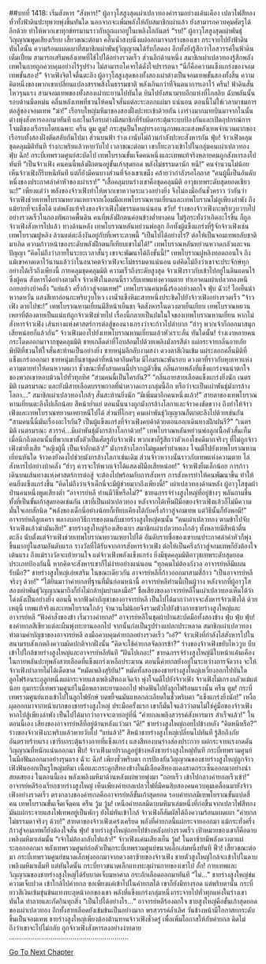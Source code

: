 ##บทที่ 1418: เริ่มสังหาร
“สังหาร!”
ผู้อาวุโสสูงสุดเผ่าเปลวทองคำรามอย่างแค้นเคือง
เปลวไฟสีทองทั่วทั้งฟ้าดินปะทุพวยพุ่งขึ้นทันใด นอกจากจะเพิ่มพลังให้กับสมาชิกเผ่าแล้ว ยังสามารถควบคุมศัตรูได้อีกด้วย ทำให้พวกเขาทุกข์ทรมานราวกับถูกเผาอยู่ในเพลิงโลกันตร์
“รบ!”
ผู้อาวุโสสูงสุดเผ่าพันธุ์วิญญาณพูดเสียงเรียบ
เสี้ยวขณะต่อมา คลื่นน้ำสงบนิ่งแผ่ออกมาจากร่างของเขา กระจายไปยังฟ้าดิน
ทันใดนั้น ความร้อนแผดเผาที่สมาชิกเผ่าพันธุ์วิญญาณได้รับก็ลดลง อีกทั้งยังรู้สึกว่าไอสวรรค์ในฟ้าดินเต็มเปี่ยม สามารถเสริมพลังเทพที่ใช้ไปได้อย่างรวดเร็ว
ส่วนอีกด้านหนึ่ง สมาชิกเผ่าเปลวทองรู้สึกพลังเทพในกายถูกควบคุมอย่างไร้รูปร่าง ไม่สามารถโคจรได้ดั่งใจปรารถนา
“นี่ก็คือความแข็งแกร่งของจอมเทพขั้นสอง!”
จ้าวเฟิงจิตใจตื่นตะลึง
ผู้อาวุโสสูงสุดของทั้งสองเผ่าต่างเป็นจอมเทพขั้นสองทั้งสิ้น
ความคิดหนึ่งของพวกเขาเปลี่ยนแปลงสรรพสิ่งในธรรมชาติ พลังเกินกว่าที่จินตนาการเอาไว้
ครืน!
ฟ้าดินสั่นไหวรุนแรง สามจอมเทพของทั้งสองเผ่าทะยานไปทันใด บินไปยังสนามรบอีกแห่งที่ไกลลิบ
ฉับพลันนั้น รอบด้านมืดหม่น คลื่นพลังเทพที่ชวนให้คนใจสั่นแต่ละระลอกแผ่มา
แน่นอน ตอนนี้ไม่ใช่เวลามาชมการต่อสู้ของจอมเทพ
“ฆ่า!”
เรือรบใหญ่มหึมาของสองฝั่งปะทะเข้าด้วยกัน
เงาร่างมากมายบินมาจากในนั้น ต่างพุ่งสังหารออกมาทันที
และในเรือรบต่างมีสมาชิกที่รับผิดกระตุ้นระบบป้องกันและเปิดอุปกรณ์การโจมตีของเรือรบโดยเฉพาะ
ครืน ตูม ตูม!
กระสุนปืนใหญ่ทรงอานุภาพและแสงพลังเทพจำนวนมากของเรือรบทั้งสองฝั่งตัดสลับกันไปมา
ส่วนบนฟ้า ร่างเงานับไม่ถ้วนกำลังปะทะสังหารกัน
ฟุ่บ!
จ้าวเฟิงคลุมชุดคลุมมิติทันที ร่างกะพริบแล้วหายวับไป
เวลาขณะต่อมา เขาก็ทะลวงเข้าไปในกลุ่มคนเผ่าเปลวทอง
ฟุ่บ ฉึก!
กระบี่เทพรวมศูนย์สะบัดไป เทพโบราณขั้นเจ็ดคนหนึ่งและเทพแท้จริงหลายคนถูกสังหารลงไปทันที
“เป็นจ้าวเฟิง คนคนนี้พลังฝึกตนอยู่ขั้นเก้าสุดยอด พลังไม่ธรรมดานัก หนี!”
คนจำนวนไม่น้อยเห็นจ้าวเฟิงก็รีบหนีทันที
แต่ก็ยังมีคนบางส่วนที่จ้องเขาเขม็ง คล้ายว่ากำลังรอโอกาส
“คนผู้นี้เป็นอันดับหนึ่งของประกาศล่าค่าหัวของเผ่าเรา!”
“เสื้อคลุมบนร่างเขาคือชุดคลุมมิติ อาวุธเทพระดับสุดยอดเชียวนะ!”
เพียงแต่ว่า พลังของจ้าวเฟิงทำให้พวกเขาหวาดระแวงอย่างยิ่ง จึงไม่ลงมือกันชั่วคราว
ว่ากันว่า จ้าวเฟิงช่วยเทพโบราณหยวนเหยาจากเงื้อมมือเทพโบราณหานเยี่ยนและเทพโบราณโม๋อูเพียงลำพัง
ถึงแม้ยากที่จะเชื่อได้ แต่พลังแท้จริงของจ้าวเฟิงไม่ธรรมดาแน่นอน
ขวับ!
ร่างของจ้าวเฟิงกะพริบวูบวาบไปอย่างรวดเร็วในกองทัพภาคพื้นดิน
คนที่พลังฝึกตนค่อนข้างต่ำบางคน ไม่รู้กระทั่งว่าเกิดอะไรขึ้น ก็ถูกจ้าวเฟิงสังหารไปแล้ว
ทางด้านหลัง เทพโบราณหลันหย่วนพ่อลูก อีกทั้งผู้แข็งแกร่งที่รู้จักจ้าวเฟิงเช่นเทพโบราณฝูหลิง ล้วนแต่ตะลึงงันอยู่กับที่เพราะภาพนี้
“เป็นไปได้อย่างไร? ต่อให้เป็นจอมเทพกลับชาติมาเกิด ความก้าวหน้าของระดับพลังฝึกตนก็เทียบเขาไม่ได้!”
เทพโบราณหลันหย่วนหวาดกลัวและจนปัญญา
“คิดไม่ถึงว่าภายในระยะเวลาสั้นๆ เขาจะพัฒนาได้ถึงขั้นนี้!”
เทพโบราณฝูหลิงทอดถอนใจ ถึงแม้เขาคาดเดาไว้นานแล้วว่าในอนาคตจ้าวเฟิงจะไม่ธรรมดาแน่นอน แต่คิดไม่ถึงว่าเขาจะประจักษ์ทุกอย่างได้เร็วถึงเพียงนี้
กายคลุมชุดคลุมมิติ ความเร็วถึงระดับสูงสุด จ้าวเฟิงราวกับเข้าไปอยู่ในดินแดนไร้ซึ่งผู้คน สังหารได้อย่างตามใจ
จ้าวเฟิงในตอนนี้ราวกับเทพแห่งความตาย ทำเอาคนเผ่าเปลวทองหนีถอยอย่างบ้าคลั่ง
“แย่แล้ว ครึ่งก้าวสู่จอมเทพ!”
เทพโบราณคนหนึ่งร้องอย่างตกใจ
ฟุ่บ ฉัวะ!
ไอเย็นน่าหวาดหวั่น แสงสีเทาอ่อนกะพริบวูบไหว เงาน้ำแข็งหิมะสายหนึ่งประชิดไปยังจ้าวเฟิงอย่างรวดเร็ว
“จ้าวเฟิง ตายไปซะ!”
เทพโบราณหานเยี่ยนมีสีหน้าเย็นชา จิตสังหารในดวงตาเย็นเยียบ
เทพโบราณหยวนเหยาที่ต้องตายเป็นแน่แท้ถูกจ้าวเฟิงช่วยไป เรื่องนี้กลายเป็นปมในใจของเทพโบราณหานเยี่ยน หากไม่สังหารจ้าวเฟิง เส้นทางแห่งศาสตร์การต่อสู้ของนางเกรงว่าจะก้าวไปลำบาก
“ฮ่าๆ พวกเจ้าก็ออกมาสนุกเสียหน่อยก็แล้วกัน”
จ้าวเฟิงมองไปยังเทพโบราณหานเยี่ยนแล้วหัวเราะลั่น
ทันใดนั้น!
ร่างเงาหลายคนกระโดดออกมาจากชุดคลุมมิติ
ชายเกล็ดดำที่โอบล้อมไปด้วยเพลิงมังกรสีดำ แผ่กระจายกลิ่นอายภัยพิบัติที่ชวนให้ใจสั่นสะท้านเป็นอย่างยิ่ง
ชายหนุ่มลึกลับงามสง่า ดวงตาสีเงินเข้ม แผ่ระลอกคลื่นมิติที่แข็งแกร่งออกมา
ชายหนุ่มเย็นชาชุดดำที่หน้าตาอึมครึม มีไอมรณะพันรอบ ดวงตาที่ราวกับหุบเหวแห่งความตายทำให้คนหวาดผวา
ชั่วขณะที่ทั้งสามคนนี้ปรากฏตัวขึ้น กลิ่นอายพลังที่แข็งแกร่งจนน่าตกใจของพวกเขาหอบม้วนไปทั่วทุกทิศ
“สามคนนี้เป็นใครกัน?”
“กลิ่นอายสายเลือดแข็งแกร่งยิ่งนัก เนตรมิติ เนตรมรณะ และยังมีสายเลือดบรรพกาลที่น่าหวาดเกรงกลุ่มนี้อีก หรือว่าจะเป็นเผ่าพันธุ์มังกรล้างโลกา...”
สมาชิกเผ่าเปลวทองใกล้ๆ สั่นสะท้านยิ่งนัก
“มีเพิ่มมาอีกคนหนึ่งแล้ว!”
สายตาของเทพโบราณหานเยี่ยนตะลึงไปเล็กน้อย สีหน้าย่ำแย่
ตอนนั้นนางถูกมังกรล้างโลกาและจ้าวคงขัดขวาง ถึงทำให้จ้าวเฟิงและเทพโบราณหยวนเหยาหนีไปได้
ส่วนที่ไกลๆ คนเผ่าพันธุ์วิญญาณก็ตกตะลึงไปด้วยเช่นกัน
“สามคนนี้นี่มันเรื่องอะไรกัน? เป็นผู้แข็งแกร่งที่จ้าวเฟิงคบค้าด้วยตอนออกเดินทางฝึกฝนรึ?”
“เนตรมิติ เนตรมรณะ สวรรค์...มีเผ่าพันธุ์มังกรล้างโลกาด้วย!”
เทพโบราณหลันหย่วนพ่อลูกเนื้อตัวสั่นเทิ้ม
เมื่อนึกถึงตอนนั้นที่พวกเขาตั้งตัวเป็นศัตรูกับจ้าวเฟิง พวกเขาก็รู้สึกว่าตัวเองโชคดีมากจริงๆ ที่ไม่ถูกจ้าวเฟิงฆ่าทิ้งเสีย
“หญิงผู้นี้ เป็นเจ้าอีกแล้ว!”
มังกรล้างโลกาไม่พูดพร่ำทำเพลง โจมตีไปยังเทพโบราณหานเยี่ยนทันใด
จ้าวคงยังคงไปช่วยมังกรล้างโลกาเช่นเดิม ส่วนจ้าวหวางนั้นราวกับเทพแห่งความตาย ไล่สังหารไปอย่างบ้าคลั่ง
“ฮ่าๆ ควรจะให้พวกเจ้าได้แสดงฝีมือเสียหน่อย!”
จ้าวเฟิงยิ้มเล็กน้อย
การก้าวเดินบนเส้นทางแห่งศาสตร์การต่อสู้ จะต้องไปพร้อมกับการสังหาร การสังหารทำให้คนพัฒนาขึ้น ทำให้คนยิ่งแข็งแกร่งขึ้น
“คิดไม่ถึงว่าเจ้าเด็กนี่จะมีผู้ช่วยมากถึงเพียงนี้!”
เผ่าเปลวทองด้านหลัง ผู้อาวุโสชุดผ้าป่านคนหนึ่งพูดเสียงต่ำ
“อาจารย์หลี ท่านมีวิธีหรือไม่?”
ชายฉกรรจ์ร่างสูงใหญ่ที่อยู่ข้างๆ พลันถามขึ้น
ทั้งที่เป็นขั้นเก้าสุดยอดเช่นกัน เขาที่เป็นเผ่าเปลวทอง หลังจากได้เห็นฝีมือของจ้าวเฟิงแล้วก็ไม่มีความมั่นใจเลยสักนิด
“พลังของเด็กนี่อย่างน้อยก็เทียบเคียงได้กับครึ่งก้าวสู่จอมเทพ แต่วิธีนั้นก็ยังพอมี!”
อาจารย์หลีลูบเครา พลางบอกวิธีการของตนกับชายร่างสูงใหญ่คนนั้น
“คนเผ่าเปลวทอง ตามข้าไปจับจ้าวเฟิงแล้วฆ่ามันเสีย!”
ชายร่างสูงใหญ่ร้องเสียงเบา
สมาชิกเผ่าเปลวทองใกล้ๆ ทั้งหลายมีสีหน้าตื่นตะลึง
นับตั้งแต่จ้าวเฟิงช่วยเทพโบราณหยวนเหยาไปได้ อันดับรายชื่อของเขาบนประกาศล่าค่าหัวก็พุ่งขึ้นมาอยู่ในสามอันดับแรก
รางวัลที่ได้รับจากการสังหารจ้าวเฟิง ต่อให้เป็นครึ่งก้าวสู่จอมเทพก็ยังต้องใจเต้นแรง
ถึงแม้รางวัลจะเย้ายวนใจ แต่จ้าวเฟิงพลังแข็งแกร่ง ยิ่งมีชุดคลุมมิติอาวุธเทพระดับสุดยอดประเภทป้องกันนี้ หากคิดจะสังหารเขาก็ไม่ง่ายอย่างแน่นอน
“ทุกคนไม่ต้องกังวล อาจารย์หลีมีแผนรับมือ?”
ชายร่างสูงใหญ่เอ่ยเสริม
ในขณะเดียวกัน อาจารย์หลีก็ก้าวออกมาสามสี่ก้าว
“เป็นอาจารย์หลีจริงๆ ด้วย!”
“ได้ยินมาว่าค่ายกลที่ฐานที่มั่นก่อนหน้านี้ อาจารย์หลีท่านนี้เป็นผู้วาง หลังจากที่ผู้อาวุโสสองเผ่าพันธุ์วิญญาณมาถึงก็ยังไม่กล้าบุ่มบ่ามลงมือ!”
ชื่อเสียงของอาจารย์หลีในเผ่าเปลวทองเห็นได้ว่าโด่งดังเป็นอย่างยิ่ง
ตอนนี้ หากฟังคำบัญชาของอาจารย์หลี เป็นไปได้มากว่าอาจจะสังหารจ้าวเฟิงได้
ด้วยเหตุนี้ เทพแท้จริงและเทพโบราณใกล้ๆ จำนวนไม่น้อยจึงรวมตัวไปยังข้างกายชายร่างสูงใหญ่และอาจารย์หลี
“ฟังคำสั่งของข้า เริ่มวางค่ายกล!”
อาจารย์หลีในชุดผ้าป่านสะบัดมือทั้งสองข้าง
ฟุ่บ ฟุ่บ ฟุ่บ!
ธงค่ายกลสีเขียวแต่ละผืนพุ่งทะยานออกไป จากนั้นก่อเป็นรูปร่างแปลกประหลาด
สมาชิกเผ่าเปลวทองทำตามคำบัญชาของอาจารย์หลี ลงมือควบคุมค่ายกลอย่างรวดเร็ว
“เอ๋?”
จ้าวเฟิงที่กำลังไล่สังหารไปในสนามรบสังเกตถึงความผิดปกติจากฝั่งนั้น
“คิดจะใช้ค่ายกลจัดการข้า?”
ร่างของจ้าวเฟิงขยับไหววูบ บีบเข้าไปใกล้ชายร่างสูงใหญ่และอาจารย์หลีทันที
“ฝันไปเถอะ!”
ชายฉกรรจ์ร่างสูงใหญ่มีใบหน้าแค้นเคือง ในกายพลันปะทุพลังสายเลือดที่แข็งแกร่งเหลือประมาณ
ตอนนี้ค่ายกลยังอยู่ในระหว่างการจัดวาง จะให้จ้าวเฟิงทำลายไม่ได้เด็ดขาด
“หมัดเพลิงสุริยัน!”
หมัดทั้งสองของชายร่างสูงใหญ่เหวี่ยงออกไปทันใด ลูกไฟร้อนระอุลูกหนึ่งแผ่กระจายแสงเพลิงสีทองเจิดจ้า พุ่งโจมตีไปยังจ้าวเฟิง
จ้าวเฟิงไม่เกรงกลัวแม้แต่น้อย กุมกระบี่เทพรวมศูนย์ในมือพลางทะยานออกไป ฟาดฟันไปยังลูกไฟร้อนแรงนั้น
ครืน ตูม!
กระบี่เทพรวมศูนย์แทงเข้าไปในลูกไฟยักษ์ บดขยี้จนมันแหลกละเอียดในชั่วพริบตา
“แข็งแกร่งยิ่งนัก!”
เหงื่อผุดออกมาจากหน้าผากของชายร่างสูงใหญ่
ประมือครั้งแรก เขาก็มั่นใจแล้วว่าตนไม่ใช่คู่มือของจ้าวเฟิง หากไปสู้เพียงลำพัง เป็นไปได้มากว่าอาจจะตายอยู่ที่นี่
“ค่ายกลเพลิงสวรรค์สังหารมาร สำเร็จแล้ว!”
ในตอนนี้เอง เสียงของอาจารย์หลีที่อยู่ด้านหลังแว่วมา
“ดี!”
ชายร่างสูงใหญ่ถอยไปข้างหลัง
“คิดหนีหรือ?”
ร่างของจ้าวเฟิงกะพริบแล้วหายวับไป
“แย่แล้ว!”
สีหน้าชายร่างสูงใหญ่เปลี่ยนไปทันที รู้สึกถึงภัยอันตรายร้ายแรง
เขารีบกระตุ้นร่างกายที่แข็งแกร่ง แสงสีทองบนร่างส่องประกาย แผ่กระจายแรงกดดันวิญญาณที่หนักแน่นออกมา
ฟึ่บ!
จ้าวเฟิงมาปรากฏอยู่ข้างหลังชายร่างสูงใหญ่ทันที กระบี่เทพรวมศูนย์ในมือฟันออกมาอย่างรุนแรง
ฉัวะ ฉึก!
เพียงชั่วพริบตา การป้องกันวิญญาณของชายร่างสูงใหญ่ถูกจ้าวเฟิงฟันออกเป็นรูใหญ่มหึมา
เนื้อและกระดูกสีทองข้างในมีเลือดสีทองแดงสาดกระเซ็นออกมาอย่างน่าสยดสยอง
ในตอนนี้เอง พลังเพลิงมหึมาด้านหลังแผ่พวยพุ่งมา
“ถอยเร็ว เข้าไปกลางค่ายกลเร็วเข้า!”
อาจารย์หลีร้องเรียกชายร่างสูงใหญ่
เห็นเพียงค่ายกลเปลวไฟที่มีคนสิบสองคนควบคุมเคลื่อนมายังจ้าวเฟิงอย่างรวดเร็ว
ตรงกลางของค่ายกลคืออาจารย์หลีขั้นเก้าสุดยอด รอบค่ายกลมีเทพโบราณขั้นแปดสี่คน เทพโบราณขั้นเจ็ดเจ็ดคน
ครืน วู้ม วู้ม!
เหนือค่ายกลมีดาบมหึมาเล่มหนึ่งที่ก่อขึ้นจากเปลวไฟสีทอง มันแผ่กระจายแสงไฟเทพอยู่เป็นพักๆ ยังไม่ทันเข้าใกล้ จ้าวเฟิงก็สัมผัสได้ถึงความร้อนแผดเผา
“ค่ายกลไม่ธรรมดาจริงๆ ด้วย!”
สายตาของจ้าวเฟิงเคร่งเครียด พลังที่ค่ายกลนี้แผ่กระจายออกมา แม้กระทั่งครึ่งก้าวสู่จอมเทพก็ยังต้องใจสั่น
ฟุ่บ!
ชายร่างสูงใหญ่ถอยไปข้างหลังอย่างรวดเร็ว เป้าหมายของเขาก็คือดาบเพลิงมหึมาเล่มนั้น
“เจ้าไม่ต้องกลับไปแล้ว!”
จ้าวเฟิงแค่นเสียงเย็น
วู้ม!
ในตาซ้ายมีพลังดวงตาแผ่ระลอกออกมา พลังเทพรวมศูนย์ก่อตัวเป็นกระบี่เทพรวมศูนย์ขนาดเล็กเล่มหนึ่งทันที
ฟิ้ว!
เสี้ยวขณะต่อมา กระบี่เทพรวมศูนย์ขนาดเล็กพุ่งออกมาจากดวงตาซ้ายของจ้าวเฟิง
ชายตัวสูงใหญ่ใกล้จะเข้าไปในดาบเพลิงมหึมาเต็มที
แต่ทันใดนั้น กระบี่ยาวขนาดเล็กแทงทะลุผ่านกายของเขาไป
อั้ก!
กายเทพและวิญญาณของชายร่างสูงใหญ่ได้รับบาดเจ็บมหาศาล กระอักเลือดออกมาทันที
“ไม่…”
ชายร่างสูงใหญ่ข่มความเจ็บปวด เข้าใกล้ไปค่ายกล
ขอเพียงแค่เข้าไปในค่ายกลได้ เขาก็ยังมีทางรอด
แต่พริบตานั้น กระบี่ยาวสีเงินเข้มขุ่นข้นแทงทะลุหน้าอกของเขา
พลังที่แข็งแกร่งกลุ่มหนึ่งกระจายไปทั่วทุกแห่งในร่างเขาทันใด ทำลายและกัดกินทุกสิ่ง
“เป็นไปได้อย่างไร…”
อาจารย์หลีร้องตกใจ
ชายสูงใหญ่คือขั้นเก้าสุดยอดของเผ่าเปลวทอง อีกทั้งสายเลือดยังเข้มข้นเป็นอย่างมาก พรสวรรค์ล้ำเลิศ วันข้างหน้ามีโอกาสยกระดับขึ้นเป็นจอมเทพ
ชายร่างสูงใหญ่เพียงต้องต้านทานจ้าวเฟิงชั่วครู่ เพื่อเพิ่มโอกาสให้กับค่ายกล
คิดไม่ถึงว่าเขาจะไปไม่กลับ ถูกจ้าวเฟิงสังหารลงอย่างง่ายดาย
…………………………………………………...


[Go To Next Chapter]( ./275.md)